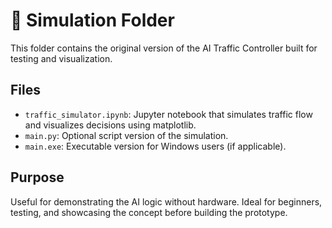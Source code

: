 # 🧪 Simulation Folder

This folder contains the original version of the AI Traffic Controller built for testing and visualization.

## Files
- `traffic_simulator.ipynb`: Jupyter notebook that simulates traffic flow and visualizes decisions using matplotlib.
- `main.py`: Optional script version of the simulation.
- `main.exe`: Executable version for Windows users (if applicable).

## Purpose
Useful for demonstrating the AI logic without hardware. Ideal for beginners, testing, and showcasing the concept before building the prototype.
